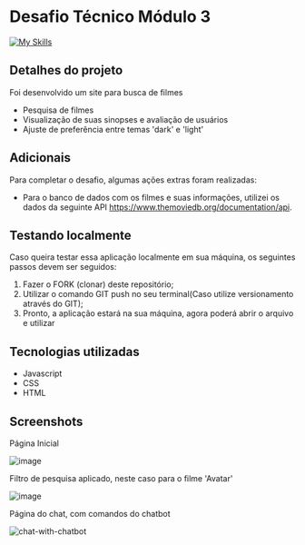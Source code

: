 <h1> Desafio Técnico Módulo 3 </h1>

[![My Skills](https://skillicons.dev/icons?i=css,html,js)](https://skillicons.dev)

<h2>Detalhes do projeto</h2>
Foi desenvolvido um site para busca de filmes

- Pesquisa de filmes
- Visualização de suas sinopses e avaliação de usuários
- Ajuste de preferência entre temas 'dark' e 'light'

<h2>Adicionais</h2>
Para completar o desafio, algumas ações extras foram realizadas:

- Para o banco de dados com os filmes e suas informações, utilizei os dados da seguinte API <https://www.themoviedb.org/documentation/api>.

<h2>Testando localmente</h2>
Caso queira testar essa aplicação localmente em sua máquina, os seguintes passos devem ser seguidos:

1. Fazer o FORK (clonar) deste repositório;
2. Utilizar o comando GIT push no seu terminal(Caso utilize versionamento através do GIT);
3. Pronto, a aplicação estará na sua máquina, agora poderá abrir o arquivo e utilizar

<h2>Tecnologias utilizadas</h2>

- Javascript
- CSS
- HTML

<h2>Screenshots</h2>

Página Inicial

![image](https://user-images.githubusercontent.com/100103360/223759132-91bf06cf-84e8-4589-900a-77136c7260c6.png)

Filtro de pesquisa aplicado, neste caso para o filme 'Avatar'

![image](https://user-images.githubusercontent.com/100103360/223759516-7663e390-3fba-4213-bfd8-509cca71ec08.png)

Página do chat, com comandos do chatbot

![chat-with-chatbot](https://user-images.githubusercontent.com/99763243/206443975-9526a1e1-1c73-4f7f-858a-cfadc3a863fa.png)

